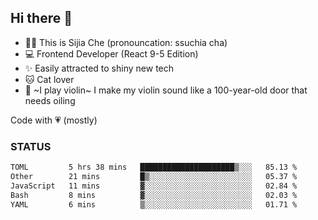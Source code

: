 ## Hi there 👋

- 🙋‍♀️ This is Sijia Che (pronouncation: ssuchia cha)
- 💻 Frontend Developer (React 9-5 Edition)
- ✨ Easily attracted to shiny new tech
- 🐱 Cat lover
- 🌟 ~I play violin~ I make my violin sound like a 100-year-old door that needs oiling

Code with 💗 (mostly)

### STATUS
<!--START_SECTION:waka-->

```txt
TOML         5 hrs 38 mins   █████████████████████▒░░░   85.13 %
Other        21 mins         █▒░░░░░░░░░░░░░░░░░░░░░░░   05.37 %
JavaScript   11 mins         ▓░░░░░░░░░░░░░░░░░░░░░░░░   02.84 %
Bash         8 mins          ▓░░░░░░░░░░░░░░░░░░░░░░░░   02.03 %
YAML         6 mins          ▒░░░░░░░░░░░░░░░░░░░░░░░░   01.71 %
```

<!--END_SECTION:waka-->
